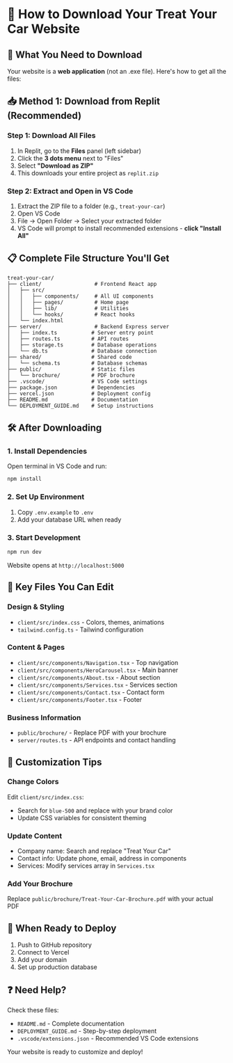 # 📁 How to Download Your Treat Your Car Website

## 🎯 What You Need to Download

Your website is a **web application** (not an .exe file). Here's how to get all the files:

## 📥 Method 1: Download from Replit (Recommended)

### Step 1: Download All Files
1. In Replit, go to the **Files** panel (left sidebar)
2. Click the **3 dots menu** next to "Files"
3. Select **"Download as ZIP"**
4. This downloads your entire project as `replit.zip`

### Step 2: Extract and Open in VS Code
1. Extract the ZIP file to a folder (e.g., `treat-your-car`)
2. Open VS Code
3. File → Open Folder → Select your extracted folder
4. VS Code will prompt to install recommended extensions - **click "Install All"**

## 📋 Complete File Structure You'll Get

```
treat-your-car/
├── client/                 # Frontend React app
│   ├── src/
│   │   ├── components/     # All UI components
│   │   ├── pages/          # Home page
│   │   ├── lib/            # Utilities
│   │   └── hooks/          # React hooks
│   └── index.html
├── server/                 # Backend Express server
│   ├── index.ts           # Server entry point
│   ├── routes.ts          # API routes
│   ├── storage.ts         # Database operations
│   └── db.ts              # Database connection
├── shared/                # Shared code
│   └── schema.ts          # Database schemas
├── public/                # Static files
│   └── brochure/          # PDF brochure
├── .vscode/               # VS Code settings
├── package.json           # Dependencies
├── vercel.json            # Deployment config
├── README.md              # Documentation
└── DEPLOYMENT_GUIDE.md    # Setup instructions
```

## 🛠️ After Downloading

### 1. Install Dependencies
Open terminal in VS Code and run:
```bash
npm install
```

### 2. Set Up Environment
1. Copy `.env.example` to `.env`
2. Add your database URL when ready

### 3. Start Development
```bash
npm run dev
```
Website opens at `http://localhost:5000`

## 📝 Key Files You Can Edit

### Design & Styling
- `client/src/index.css` - Colors, themes, animations
- `tailwind.config.ts` - Tailwind configuration

### Content & Pages
- `client/src/components/Navigation.tsx` - Top navigation
- `client/src/components/HeroCarousel.tsx` - Main banner
- `client/src/components/About.tsx` - About section
- `client/src/components/Services.tsx` - Services section
- `client/src/components/Contact.tsx` - Contact form
- `client/src/components/Footer.tsx` - Footer

### Business Information
- `public/brochure/` - Replace PDF with your brochure
- `server/routes.ts` - API endpoints and contact handling

## 🎨 Customization Tips

### Change Colors
Edit `client/src/index.css`:
- Search for `blue-500` and replace with your brand color
- Update CSS variables for consistent theming

### Update Content
- Company name: Search and replace "Treat Your Car"
- Contact info: Update phone, email, address in components
- Services: Modify services array in `Services.tsx`

### Add Your Brochure
Replace `public/brochure/Treat-Your-Car-Brochure.pdf` with your actual PDF

## 🚀 When Ready to Deploy

1. Push to GitHub repository
2. Connect to Vercel
3. Add your domain
4. Set up production database

## ❓ Need Help?

Check these files:
- `README.md` - Complete documentation
- `DEPLOYMENT_GUIDE.md` - Step-by-step deployment
- `.vscode/extensions.json` - Recommended VS Code extensions

Your website is ready to customize and deploy!